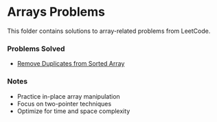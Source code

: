 # Arrays Problems

This folder contains solutions to array-related problems from LeetCode.

### Problems Solved

- [Remove Duplicates from Sorted Array](https://leetcode.com/problems/remove-duplicates-from-sorted-array/)

### Notes

- Practice in-place array manipulation  
- Focus on two-pointer techniques  
- Optimize for time and space complexity  
